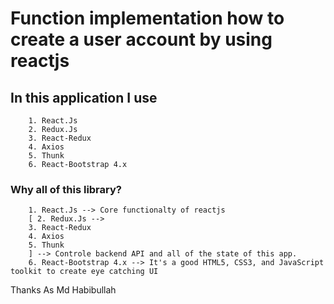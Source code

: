 # Function implementation how to create a user account by using reactjs

## In this application I use 
```
    1. React.Js
    2. Redux.Js
    3. React-Redux
    4. Axios
    5. Thunk
    6. React-Bootstrap 4.x
```

### Why all of this library?
```
    1. React.Js --> Core functionalty of reactjs
    [ 2. Redux.Js --> 
    3. React-Redux
    4. Axios
    5. Thunk
    ] --> Controle backend API and all of the state of this app.
    6. React-Bootstrap 4.x --> It's a good HTML5, CSS3, and JavaScript toolkit to create eye catching UI
```
Thanks
As Md Habibullah